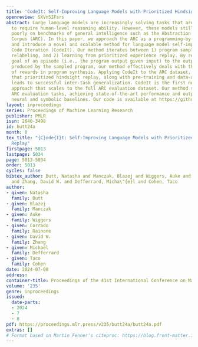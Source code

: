 ```yaml
---
title: 'CodeIt: Self-Improving Language Models with Prioritized Hindsight Replay'
openreview: SXVn5IFsrs
abstract: Large language models are increasingly solving tasks that are commonly believed
  to require human-level reasoning ability. However, these models still perform very
  poorly on benchmarks of general intelligence such as the Abstraction and Reasoning
  Corpus (ARC). In this paper, we approach the ARC as a programming-by-examples problem,
  and introduce a novel and scalable method for language model self-improvement called
  Code Iteration (CodeIt). Our method iterates between 1) program sampling and hindsight
  relabeling, and 2) learning from prioritized experience replay. By relabeling the
  goal of an episode (i.e., the program output given input) to the output actually
  produced by the sampled program, our method effectively deals with the extreme sparsity
  of rewards in program synthesis. Applying CodeIt to the ARC dataset, we demonstrate
  that prioritized hindsight replay, along with pre-training and data-augmentation,
  leads to successful inter-task generalization. CodeIt is the first neuro-symbolic
  approach that scales to the full ARC evaluation dataset. Our method solves 15% of
  ARC evaluation tasks, achieving state-of-the-art performance and outperforming existing
  neural and symbolic baselines. Our code is available at https://github.com/Qualcomm-AI-research/codeit.
layout: inproceedings
series: Proceedings of Machine Learning Research
publisher: PMLR
issn: 2640-3498
id: butt24a
month: 0
tex_title: "{C}ode{I}t: Self-Improving Language Models with Prioritized Hindsight
  Replay"
firstpage: 5013
lastpage: 5034
page: 5013-5034
order: 5013
cycles: false
bibtex_author: Butt, Natasha and Manczak, Blazej and Wiggers, Auke and Rainone, Corrado
  and Zhang, David W. and Defferrard, Micha\"{e}l and Cohen, Taco
author:
- given: Natasha
  family: Butt
- given: Blazej
  family: Manczak
- given: Auke
  family: Wiggers
- given: Corrado
  family: Rainone
- given: David W.
  family: Zhang
- given: Michaël
  family: Defferrard
- given: Taco
  family: Cohen
date: 2024-07-08
address:
container-title: Proceedings of the 41st International Conference on Machine Learning
volume: '235'
genre: inproceedings
issued:
  date-parts:
  - 2024
  - 7
  - 8
pdf: https://proceedings.mlr.press/v235/butt24a/butt24a.pdf
extras: []
# Format based on Martin Fenner's citeproc: https://blog.front-matter.io/posts/citeproc-yaml-for-bibliographies/
---
```

